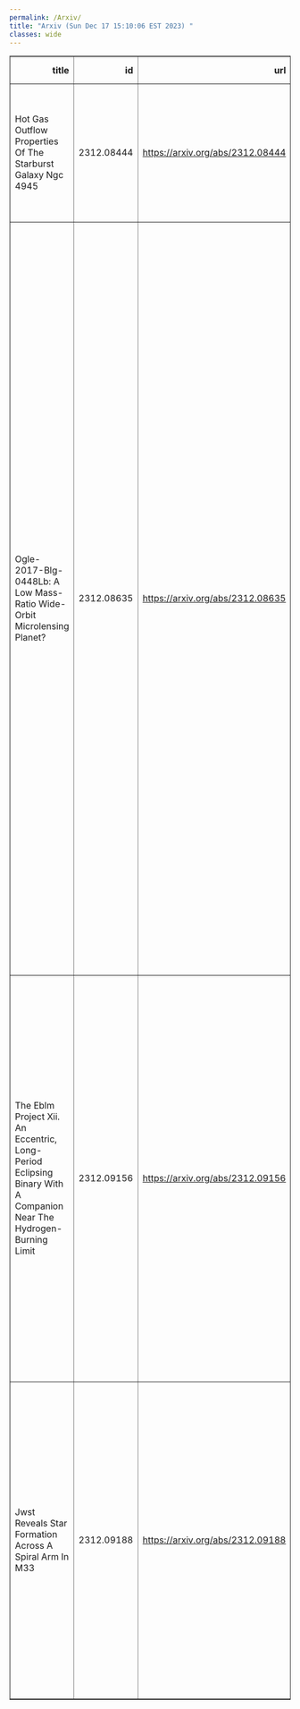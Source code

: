 ```yaml
---
permalink: /Arxiv/
title: "Arxiv (Sun Dec 17 15:10:06 EST 2023) "
classes: wide
---
```

<table border="1" class="dataframe">
  <thead>
    <tr style="text-align: right;">
      <th>title</th>
      <th>id</th>
      <th>url</th>
      <th>authors</th>
      <th>Local Authors</th>
    </tr>
  </thead>
  <tbody>
    <tr>
      <td>Hot Gas Outflow Properties Of The Starburst Galaxy Ngc 4945</td>
      <td>2312.08444</td>
      <td><a href="https://arxiv.org/abs/2312.08444" target="_blank">https://arxiv.org/abs/2312.08444</a></td>
      <td>Natalia Porraz Barrera, Sebastian Lopez, Laura A. Lopez, Adi Foord, Dustin D. Nguyen, Todd A. Thompson, Alberto D. Bolatto</td>
      <td>Dustin Nguyen, Laura Lopez, Sebastian Lopez, Todd A. Thompson, Todd Thompson</td>
    </tr>
    <tr>
      <td>Ogle-2017-Blg-0448Lb: A Low Mass-Ratio Wide-Orbit Microlensing Planet?</td>
      <td>2312.08635</td>
      <td><a href="https://arxiv.org/abs/2312.08635" target="_blank">https://arxiv.org/abs/2312.08635</a></td>
      <td>Ruocheng Zhai, Radosław Poleski, Weicheng Zang, Youn Kil Jung, Andrzej Udalski, Renkun Kuang, Michael D. Albrow, Sun-Ju Chung, Andrew Gould, Cheongho Han, Kyu-Ha Hwang, Yoon-Hyun Ryu, In-Gu Shin, Yossi Shvartzvald, Hongjing Yang, Jennifer C. Yee, Sang-Mok Cha, Dong-Jin Kim, Hyoun-Woo Kim, Seung-Lee Kim, Chung-Uk Lee, Dong-Joo Lee, Yongseok Lee, Byeong-Gon Park, Richard W. Pogge, Jan Skowron, Michał K. Szymański, Igor Soszyński, Krzysztof Ulaczyk, Paweł Pietrukowicz, Szymon Kozłowski, Przemek Mróz, Krzysztof A. Rybicki, Patryk Iwanek, Marcin Wrona, Mariusz Gromadzki, Hanyue Wang, Shude Mao, Jiyuan Zhang, Qiyue Qian, Wei Zhu</td>
      <td>Andrew Gould, Richard Pogge</td>
    </tr>
    <tr>
      <td>The Eblm Project Xii. An Eccentric, Long-Period Eclipsing Binary With A   Companion Near The Hydrogen-Burning Limit</td>
      <td>2312.09156</td>
      <td><a href="https://arxiv.org/abs/2312.09156" target="_blank">https://arxiv.org/abs/2312.09156</a></td>
      <td>Yasmin T. Davis, Amaury H. M. J. Triaud, Alix V. Freckelton, Annelies Mortier, Rafael Brahm, Daniel Sebastian, Thomas Baycroft, Georgina Dransfield, Alison Duck, Thomas Henning, Melissa J. Hobson, Andrés Jordán, Vedad Kunovac, David V. Martin, Pierre F. L. Maxted, Lalitha Sairam, Matthew R. Standing, Matthew I. Swayne, Trifon Trifonov, Stéphane Udry</td>
      <td>Alison Duck</td>
    </tr>
    <tr>
      <td>Jwst Reveals Star Formation Across A Spiral Arm In M33</td>
      <td>2312.09188</td>
      <td><a href="https://arxiv.org/abs/2312.09188" target="_blank">https://arxiv.org/abs/2312.09188</a></td>
      <td>Joshua Peltonen, Erik Rosolowsky, Thomas G. Williams, Eric W. Koch, Andrew Dolphin, Jeremy Chastenet, Julianne J. Dalcanton, Adam Ginsburg, L. Clifton Johnson, Adam K. Leroy, Theo Richardson, Karin M. Sandstrom, Sumit K. Sarbadhicary, Adam Smercina, Tobin Wainer, Benjamin F. Williams</td>
      <td>Adam Leroy, Sumit Sarbadhicary</td>
    </tr>
  </tbody>
</table>
